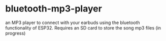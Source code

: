 # bluetooth-mp3-player

an MP3 player to connect with your earbuds using the bluetooth functionality of ESP32. Requires an SD card to store the song mp3 files (in progress)
